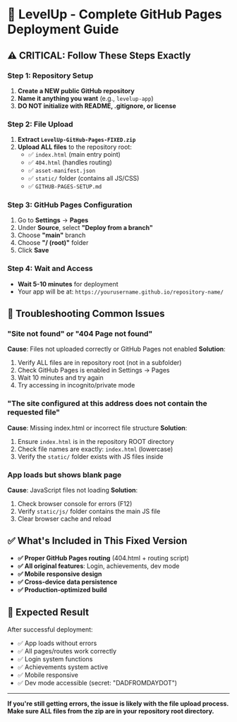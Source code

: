 # 🚀 LevelUp - Complete GitHub Pages Deployment Guide

## ⚠️ CRITICAL: Follow These Steps Exactly

### Step 1: Repository Setup
1. **Create a NEW public GitHub repository**
2. **Name it anything you want** (e.g., `levelup-app`)
3. **DO NOT initialize with README, .gitignore, or license**

### Step 2: File Upload
1. **Extract `LevelUp-GitHub-Pages-FIXED.zip`**
2. **Upload ALL files** to the repository root:
   - ✅ `index.html` (main entry point)
   - ✅ `404.html` (handles routing)
   - ✅ `asset-manifest.json`
   - ✅ `static/` folder (contains all JS/CSS)
   - ✅ `GITHUB-PAGES-SETUP.md`

### Step 3: GitHub Pages Configuration
1. Go to **Settings** → **Pages**
2. Under **Source**, select **"Deploy from a branch"**
3. Choose **"main"** branch
4. Choose **"/ (root)"** folder
5. Click **Save**

### Step 4: Wait and Access
- **Wait 5-10 minutes** for deployment
- Your app will be at: `https://yourusername.github.io/repository-name/`

## 🔧 Troubleshooting Common Issues

### "Site not found" or "404 Page not found"
**Cause**: Files not uploaded correctly or GitHub Pages not enabled
**Solution**:
1. Verify ALL files are in repository root (not in a subfolder)
2. Check GitHub Pages is enabled in Settings → Pages
3. Wait 10 minutes and try again
4. Try accessing in incognito/private mode

### "The site configured at this address does not contain the requested file"
**Cause**: Missing index.html or incorrect file structure
**Solution**:
1. Ensure `index.html` is in the repository ROOT directory
2. Check file names are exactly: `index.html` (lowercase)
3. Verify the `static/` folder exists with JS files inside

### App loads but shows blank page
**Cause**: JavaScript files not loading
**Solution**:
1. Check browser console for errors (F12)
2. Verify `static/js/` folder contains the main JS file
3. Clear browser cache and reload

## ✅ What's Included in This Fixed Version

- **✅ Proper GitHub Pages routing** (404.html + routing script)
- **✅ All original features**: Login, achievements, dev mode
- **✅ Mobile responsive design**
- **✅ Cross-device data persistence**
- **✅ Production-optimized build**

## 🎯 Expected Result
After successful deployment:
- ✅ App loads without errors
- ✅ All pages/routes work correctly
- ✅ Login system functions
- ✅ Achievements system active
- ✅ Mobile responsive
- ✅ Dev mode accessible (secret: "DADFROMDAYDOT")

---

**If you're still getting errors, the issue is likely with the file upload process. Make sure ALL files from the zip are in your repository root directory.**